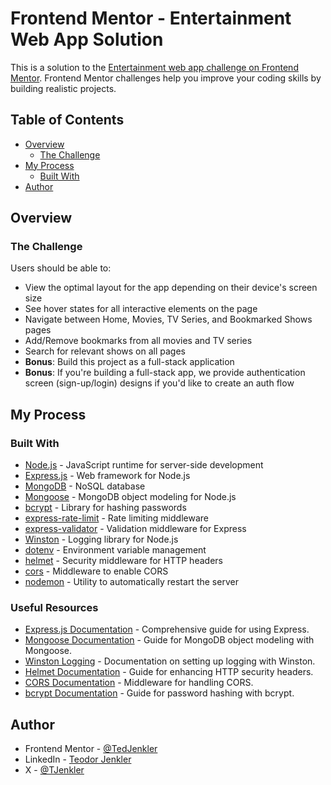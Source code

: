 # Frontend Mentor - Entertainment Web App Solution

This is a solution to the [Entertainment web app challenge on Frontend Mentor](https://www.frontendmentor.io/challenges/entertainment-web-app-J-UhgAW1X). Frontend Mentor challenges help you improve your coding skills by building realistic projects.

## Table of Contents

- [Overview](#overview)
  - [The Challenge](#the-challenge)
- [My Process](#my-process)
  - [Built With](#built-with)
- [Author](#author)

## Overview

### The Challenge

Users should be able to:

- View the optimal layout for the app depending on their device's screen size
- See hover states for all interactive elements on the page
- Navigate between Home, Movies, TV Series, and Bookmarked Shows pages
- Add/Remove bookmarks from all movies and TV series
- Search for relevant shows on all pages
- **Bonus**: Build this project as a full-stack application
- **Bonus**: If you're building a full-stack app, we provide authentication screen (sign-up/login) designs if you'd like to create an auth flow

## My Process

### Built With

- [Node.js](https://nodejs.org/) - JavaScript runtime for server-side development
- [Express.js](https://expressjs.com/) - Web framework for Node.js
- [MongoDB](https://www.mongodb.com/) - NoSQL database
- [Mongoose](https://mongoosejs.com/) - MongoDB object modeling for Node.js
- [bcrypt](https://www.npmjs.com/package/bcrypt) - Library for hashing passwords
- [express-rate-limit](https://www.npmjs.com/package/express-rate-limit) - Rate limiting middleware
- [express-validator](https://express-validator.github.io/docs/) - Validation middleware for Express
- [Winston](https://github.com/winstonjs/winston) - Logging library for Node.js
- [dotenv](https://www.npmjs.com/package/dotenv) - Environment variable management
- [helmet](https://helmetjs.github.io/) - Security middleware for HTTP headers
- [cors](https://www.npmjs.com/package/cors) - Middleware to enable CORS
- [nodemon](https://www.npmjs.com/package/nodemon) - Utility to automatically restart the server

### Useful Resources

- [Express.js Documentation](https://expressjs.com/) - Comprehensive guide for using Express.
- [Mongoose Documentation](https://mongoosejs.com/docs/) - Guide for MongoDB object modeling with Mongoose.
- [Winston Logging](https://github.com/winstonjs/winston) - Documentation on setting up logging with Winston.
- [Helmet Documentation](https://helmetjs.github.io/) - Guide for enhancing HTTP security headers.
- [CORS Documentation](https://www.npmjs.com/package/cors) - Middleware for handling CORS.
- [bcrypt Documentation](https://www.npmjs.com/package/bcrypt) - Guide for password hashing with bcrypt.

## Author

- Frontend Mentor - [@TedJenkler](https://www.frontendmentor.io/profile/TedJenkler)
- LinkedIn - [Teodor Jenkler](https://www.linkedin.com/in/tedjenklerwebdeveloper/)
- X - [@TJenkler](https://x.com/TJenkler)